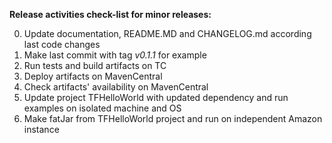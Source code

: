 **Release activities check-list for minor releases:**

0. Update documentation, README.MD and CHANGELOG.md according last code changes
1. Make last commit with tag _v0.1.1_ for example
2. Run tests and build artifacts on TC
3. Deploy artifacts on MavenCentral
4. Check artifacts' availability on MavenCentral
5. Update project TFHelloWorld with updated dependency and run examples on isolated machine and OS
6. Make fatJar from TFHelloWorld project and run on independent Amazon instance

